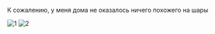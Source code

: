 К сожалению, у меня дома не оказалось ничего похожего на шары

![1](https://user-images.githubusercontent.com/33693076/147236475-83c6b108-1376-4daf-a05b-73a899dd4c38.png)
![2](https://user-images.githubusercontent.com/33693076/147236480-3cd95ebf-21f7-4172-964e-1d967a63bd29.png)
